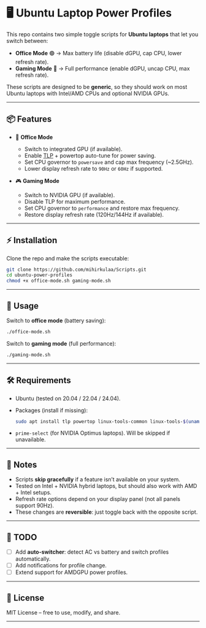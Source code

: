 # 🖥️ Ubuntu Laptop Power Profiles

This repo contains two simple toggle scripts for **Ubuntu laptops** that let you switch between:

* **Office Mode** 🟢 → Max battery life (disable dGPU, cap CPU, lower refresh rate).
* **Gaming Mode** 🔴 → Full performance (enable dGPU, uncap CPU, max refresh rate).

These scripts are designed to be **generic**, so they should work on most Ubuntu laptops with Intel/AMD CPUs and optional NVIDIA GPUs.

---

## 📦 Features

* 🔋 **Office Mode**

  * Switch to integrated GPU (if available).
  * Enable [TLP](https://linrunner.de/tlp/) + powertop auto-tune for power saving.
  * Set CPU governor to `powersave` and cap max frequency (\~2.5GHz).
  * Lower display refresh rate to `90Hz` or `60Hz` if supported.

* 🎮 **Gaming Mode**

  * Switch to NVIDIA GPU (if available).
  * Disable TLP for maximum performance.
  * Set CPU governor to `performance` and restore max frequency.
  * Restore display refresh rate (120Hz/144Hz if available).

---

## ⚡ Installation

Clone the repo and make the scripts executable:

```bash
git clone https://github.com/mihirkulaa/Scripts.git
cd ubuntu-power-profiles
chmod +x office-mode.sh gaming-mode.sh
```

---

## 🚀 Usage

Switch to **office mode** (battery saving):

```bash
./office-mode.sh
```

Switch to **gaming mode** (full performance):

```bash
./gaming-mode.sh
```

---

## 🛠 Requirements

* Ubuntu (tested on 20.04 / 22.04 / 24.04).
* Packages (install if missing):

  ```bash
  sudo apt install tlp powertop linux-tools-common linux-tools-$(uname -r) cpufrequtils
  ```
* `prime-select` (for NVIDIA Optimus laptops). Will be skipped if unavailable.

---

## 🔄 Notes

* Scripts **skip gracefully** if a feature isn’t available on your system.
* Tested on Intel + NVIDIA hybrid laptops, but should also work with AMD + Intel setups.
* Refresh rate options depend on your display panel (not all panels support 90Hz).
* These changes are **reversible**: just toggle back with the opposite script.

---

## 📌 TODO

* [ ] Add **auto-switcher**: detect AC vs battery and switch profiles automatically.
* [ ] Add notifications for profile change.
* [ ] Extend support for AMDGPU power profiles.

---

## 📜 License

MIT License – free to use, modify, and share.

---
